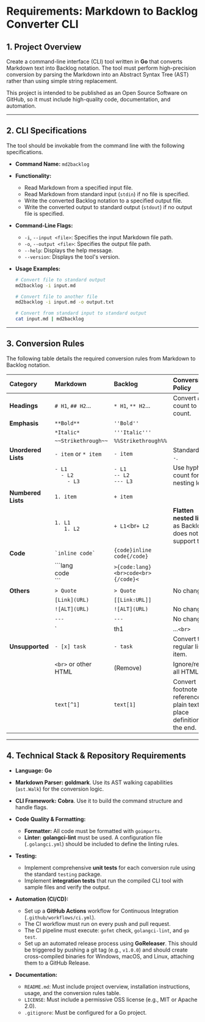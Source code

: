 # Requirements: Markdown to Backlog Converter CLI

## 1. Project Overview

Create a command-line interface (CLI) tool written in **Go** that converts Markdown text into Backlog notation. The tool must perform high-precision conversion by parsing the Markdown into an Abstract Syntax Tree (AST) rather than using simple string replacement.

This project is intended to be published as an Open Source Software on GitHub, so it must include high-quality code, documentation, and automation.

---

## 2. CLI Specifications

The tool should be invokable from the command line with the following specifications.

-   **Command Name:** `md2backlog`

-   **Functionality:**
    -   Read Markdown from a specified input file.
    -   Read Markdown from standard input (`stdin`) if no file is specified.
    -   Write the converted Backlog notation to a specified output file.
    -   Write the converted output to standard output (`stdout`) if no output file is specified.

-   **Command-Line Flags:**
    -   `-i`, `--input <file>`: Specifies the input Markdown file path.
    -   `-o`, `--output <file>`: Specifies the output file path.
    -   `--help`: Displays the help message.
    -   `--version`: Displays the tool's version.

-   **Usage Examples:**
    ```bash
    # Convert file to standard output
    md2backlog -i input.md

    # Convert file to another file
    md2backlog -i input.md -o output.txt

    # Convert from standard input to standard output
    cat input.md | md2backlog
    ```

---

## 3. Conversion Rules

The following table details the required conversion rules from Markdown to Backlog notation.

| Category | Markdown | Backlog | Conversion Policy |
| :--- | :--- | :--- | :--- |
| **Headings** | `# H1`, `## H2`... | `* H1`, `** H2`... | Convert `#` count to `*` count. |
| **Emphasis** | `**Bold**` | `''Bold''` | |
| | `*Italic*` | `'''Italic'''` | |
| | `~~Strikethrough~~` | `%%Strikethrough%%` | |
| **Unordered Lists**| `- item` or `* item` | `- item` | Standardize to `-`. |
| | `- L1`<br>`  - L2`<br>`    - L3` | `- L1`<br>`-- L2`<br>`--- L3` | Use hyphen count for nesting level. |
| **Numbered Lists**| `1. item` | `+ item` | |
| | `1. L1`<br>`   1. L2` | `+ L1`<br`+ L2` | **Flatten nested lists** as Backlog does not support them. |
| **Code** | `` `inline code` `` | `{code}inline code{/code}` | |
| | \`\`\`lang<br>code<br>\`\`\` | `>{code:lang}<br>code<br>{/code}<` | |
| **Others** | `> Quote` | `> Quote` | No change. |
| | `[Link](URL)` | `[[Link:URL]]` | |
| | `![ALT](URL)` | `![ALT](URL)` | No change. |
| | `---` | `---` | No change. |
| | `|th1|...`<br>`|---|...`<br>`|td1|...` | `|*th1|...`<br`|td1|...` | Add `*` to header cells. |
| **Unsupported** | `- [x] task` | `- task` | Convert to a regular list item. |
| | `<br>` or other HTML | (Remove) | Ignore/remove all HTML tags. |
| | `text[^1]` | `text[1]` | Convert footnote reference to plain text; place definitions at the end. |

---

## 4. Technical Stack & Repository Requirements

-   **Language:** **Go**
-   **Markdown Parser:** **goldmark**. Use its AST walking capabilities (`ast.Walk`) for the conversion logic.
-   **CLI Framework:** **Cobra**. Use it to build the command structure and handle flags.

-   **Code Quality & Formatting:**
    -   **Formatter:** All code must be formatted with `goimports`.
    -   **Linter:** **golangci-lint** must be used. A configuration file (`.golangci.yml`) should be included to define the linting rules.

-   **Testing:**
    -   Implement comprehensive **unit tests** for each conversion rule using the standard `testing` package.
    -   Implement **integration tests** that run the compiled CLI tool with sample files and verify the output.

-   **Automation (CI/CD):**
    -   Set up a **GitHub Actions** workflow for Continuous Integration (`.github/workflows/ci.yml`).
    -   The CI workflow must run on every push and pull request.
    -   The CI pipeline must execute: `gofmt` check, `golangci-lint`, and `go test`.
    -   Set up an automated release process using **GoReleaser**. This should be triggered by pushing a git tag (e.g., `v1.0.0`) and should create cross-compiled binaries for Windows, macOS, and Linux, attaching them to a GitHub Release.

-   **Documentation:**
    -   `README.md`: Must include project overview, installation instructions, usage, and the conversion rules table.
    -   `LICENSE`: Must include a permissive OSS license (e.g., MIT or Apache 2.0).
    -   `.gitignore`: Must be configured for a Go project.